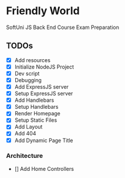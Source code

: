 # Friendly World
SoftUni JS Back End Course Exam Preparation

## TODOs
 - [x] Add resources
 - [x] Initialize NodeJS Project
 - [x] Dev script
 - [x] Debugging
 - [x] Add ExpressJS server
 - [x] Setup ExpressJS server
 - [x] Add Handlebars
 - [x] Setup Handlebars
 - [x] Render Homepage
 - [x] Setup Static Files
 - [x] Add Layout
 - [x] Add 404
 - [x] Add Dynamic Page Title

  ### Architecture
 - [] Add Home Controllers
